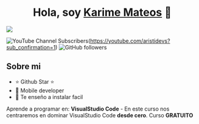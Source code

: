 <div align="center">
<h1 align="center">Hola, soy <a href="https://aristi.dev">Karime Mateos</a> 👋</h1>
</div>
<img src="https://i.imgur.com/weNbhGZ.png">

![YouTube Channel Subscribers](https://img.shields.io/youtube/channel/subscribers/UCIjEgHA1vatSR2K4rfcdNRg?style=social)(https://youtube.com/aristidevs?sub_confirmation=1)
![GitHub followers](https://img.shields.io/github/followers/arisguimera?style=social)

## Sobre mi

- ⭐ Github Star ⭐ 
- 📲 Mobile developer
- 🎥 Te enseño a instalar facil

<p>Aprende a programar en: <strong>VisualStudio Code</strong> - En este curso nos centraremos en dominar VisualStudio Code <strong>desde cero</strong>. Curso <strong>GRATUITO</strong></p>
</div>
                                                                                      
                                                                        
               
